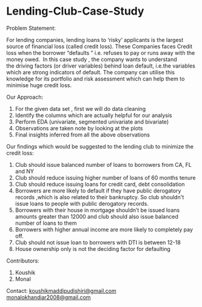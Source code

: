 # Lending-Club-Case-Study

Problem Statement:

For lending companies, lending loans to ‘risky’ applicants is the largest source of financial loss (called credit loss). These Companies faces Credit loss when the borrower “defaults ” i.e.  refuses to pay or runs away with the money owed. 
In this case study , the company wants to understand the driving factors (or driver variables) behind loan default, i.e.the variables which are strong indicators of default. The company can utilise this knowledge for its portfolio and risk assessment which can help them to minimise huge credit loss.


Our Approach:
1) For the given data set , first we will do data cleaning 
2) Identify the columns which are actually helpful for our analysis
3) Perform EDA (univariate, segmented univariate and bivariate)
4) Observations are taken note by looking at the plots
5) Final insights inferred from all the above observations



Our findings which would be suggested to the lending club to minimize the credit loss:
1) Club should issue balanced number of loans to borrowers from CA, FL and NY
2) Club should reduce issuing higher number of loans of 60 months tenure
3) Club should reduce issuing loans for credit card, debt consolidation
4) Borrowers are more likely to default if they have public derogatory records ,which is also related to their bankruptcy. So club shouldn't issue loans to people with public derogatory records.
5) Borrowers with their house in mortgage shouldn’t be issued loans amounts greater than 12000 and club should also issue balanced number of loans to them
6) Borrowers with higher annual income are more likely to completely pay off.
7) Club should not issue loan to borrowers with DTI is between 12-18
8) House ownership only is not the deciding factor for defaulting


Contributors:
1) Koushik 
2) Monal

Contact:
koushikmaddipudishiri@gmail.com
monalokhandiar2008@gmail.com
